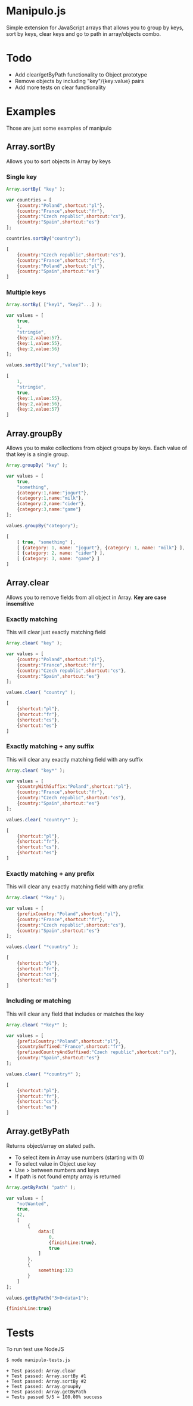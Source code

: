 Manipulo.js
===========

Simple extension for JavaScript arrays that allows you to group by keys, sort by keys, clear keys and go to path in array/objects combo.

# Todo

- Add clear/getByPath functionality to Object prototype
- Remove objects by including "key"/{key:value} pairs
- Add more tests on clear functionality

# Examples

Those are just some examples of manipulo

## Array.sortBy

Allows you to sort objects in Array by keys

### Single key

```javascript
Array.sortBy( "key" );
```

```javascript
var countries = [
	{country:"Poland",shortcut:"pl"},
	{country:"France",shortcut:"fr"},
	{country:"Czech republic",shortcut:"cs"},
	{country:"Spain",shortcut:"es"}
];

countries.sortBy("country");
```

```javascript
[
	{country:"Czech republic",shortcut:"cs"},
	{country:"France",shortcut:"fr"},
	{country:"Poland",shortcut:"pl"},
	{country:"Spain",shortcut:"es"}
]
```

### Multiple keys

```javascript
Array.sortBy( ["key1", "key2"...] );
```

```javascript
var values = [
	true,
	1,
	"stringie",
	{key:2,value:57},
	{key:1,value:55},
	{key:2,value:56}
];

values.sortBy(["key","value"]);
```

```javascript
[
	1,
	"stringie",
	true,
	{key:1,value:55},
	{key:2,value:56},
	{key:2,value:57}
]
```

## Array.groupBy

Allows you to make collections from object groups by keys. Each value of that key is a single group.

```javascript
Array.groupBy( "key" );
```

```javascript
var values = [
	true,
	"something",
	{category:1,name:"jogurt"},
	{category:1,name:"milk"},
	{category:2,name:"cider"},
	{category:3,name:"game"}
];

values.groupBy("category");
```

```javascript
[
	[ true, "something" ],
	[ {category: 1, name: "jogurt"}, {category: 1, name: "milk"} ],
	[ {category: 2, name: "cider"} ],
	[ {category: 3, name: "game"} ]
]
```

## Array.clear

Allows you to remove fields from all object in Array.
__Key are case insensitive__

### Exactly matching

This will clear just exactly matching field

```javascript
Array.clear( "key" );
```

```javascript
var values = [
	{country:"Poland",shortcut:"pl"},
	{country:"France",shortcut:"fr"},
	{country:"Czech republic",shortcut:"cs"},
	{country:"Spain",shortcut:"es"}
];

values.clear( "country" );
```

```javascript
[
	{shortcut:"pl"},
	{shortcut:"fr"},
	{shortcut:"cs"},
	{shortcut:"es"}
]
```

### Exactly matching + any suffix

This will clear any exactly matching field with any suffix

```javascript
Array.clear( "key*" );
```

```javascript
var values = [
	{countryWithSuffix:"Poland",shortcut:"pl"},
	{country:"France",shortcut:"fr"},
	{country:"Czech republic",shortcut:"cs"},
	{country:"Spain",shortcut:"es"}
];

values.clear( "country*" );
```

```javascript
[
	{shortcut:"pl"},
	{shortcut:"fr"},
	{shortcut:"cs"},
	{shortcut:"es"}
]
```

### Exactly matching + any prefix

This will clear any exactly matching field with any prefix 

```javascript
Array.clear( "*key" );
```

```javascript
var values = [
	{prefixCountry:"Poland",shortcut:"pl"},
	{country:"France",shortcut:"fr"},
	{country:"Czech republic",shortcut:"cs"},
	{country:"Spain",shortcut:"es"}
];

values.clear( "*country" );
```

```javascript
[
	{shortcut:"pl"},
	{shortcut:"fr"},
	{shortcut:"cs"},
	{shortcut:"es"}
]
```

### Including or matching

This will clear any field that includes or matches the key

```javascript
Array.clear( "*key*" );
```

```javascript
var values = [
	{prefixCountry:"Poland",shortcut:"pl"},
	{countrySuffixed:"France",shortcut:"fr"},
	{prefixedCountryAndSuffixed:"Czech republic",shortcut:"cs"},
	{country:"Spain",shortcut:"es"}
];

values.clear( "*country*" );
```

```javascript
[
	{shortcut:"pl"},
	{shortcut:"fr"},
	{shortcut:"cs"},
	{shortcut:"es"}
]
```

## Array.getByPath

Returns object/array on stated path.
- To select item in Array use numbers (starting with 0)
- To select value in Object use key
- Use > between numbers and keys
- If path is not found empty array is returned 

```javascript
Array.getByPath( "path" );
```

```javascript
var values = [
	"notWanted",
	true,
	42,
	[
		{
			data:[
				0,
				{finishLine:true},
				true
			]
		},
		{
			something:123
		}
	]
];

values.getByPath("3>0>data>1");
```

```javascript
{finishLine:true}
```

# Tests

To run test use NodeJS

```bash
$ node manipulo-tests.js
```

```
+ Test passed: Array.clear
+ Test passed: Array.sortBy #1
+ Test passed: Array.sortBy #2
+ Test passed: Array.groupBy
+ Test passed: Array.getByPath
= Tests passed 5/5 = 100.00% success
```
